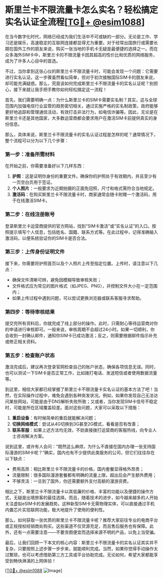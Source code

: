 # 斯里兰卡不限流量卡怎么实名？轻松搞定实名认证全流程[[TG💪+ @esim1088](https://t.me/s/esim1088)]

在当今数字化时代，网络已经成为我们生活中不可或缺的一部分。无论是工作、学习还是娱乐，高速稳定的互联网连接都显得尤为重要。对于经常出国旅行或需要长期在国外工作的朋友来说，购买一张当地的手机卡无疑是最便捷的选择之一。而在众多海外SIM卡中，斯里兰卡的不限流量卡因其超高的性价比和优质的网络服务，成为了许多人心目中的首选。

不过，当你拿到这张心仪的斯里兰卡不限流量卡时，可能会发现一个问题：它需要进行实名认证。这一步骤虽然看似简单，但对于初次接触国际SIM卡的朋友来说，却可能充满疑惑。那么，究竟该如何完成斯里兰卡不限流量卡的实名认证呢？别担心，接下来就让我手把手教你如何轻松搞定这一流程！

首先，我们需要明确一点：为什么斯里兰卡的SIM卡需要实名制？其实，这与全球范围内加强电信行业监管的趋势密切相关。通过实施严格的实名制政策，政府能够更好地追踪和管理通信活动，有效打击非法行为，如电信诈骗等。因此，无论是在斯里兰卡还是其他国家，大多数运营商都会要求用户在激活SIM卡前提供真实的身份信息。

那么，具体来说，斯里兰卡不限流量卡的实名认证过程是怎样的呢？通常情况下，整个流程可以分为以下几个步骤：

### 第一步：准备所需材料

在开始之前，你需要准备好以下几样东西：
1. **护照**：这是证明你身份的重要文件。确保你的护照处于有效期内，并且至少有一页空白页用于签证。
2. **个人照片**：一般要求为近期拍摄的正面免冠照，尺寸和格式需符合当地规定。
3. **激活码**：在购买斯里兰卡不限流量卡时，商家通常会随卡附赠一个激活码，用于在线激活SIM卡。

### 第二步：在线注册账号

登录斯里兰卡运营商提供的官方网站，找到“SIM卡激活”或“实名认证”的入口。按照提示填写个人信息，包括姓名、国籍、联系方式等。在此过程中，记得准确输入激活码，以便系统验证你的SIM卡是否合法。

### 第三步：上传身份证明文件

接下来，你需要将护照首页以及个人照片上传至指定位置。上传时，请注意以下几点：
- 确保文件清晰可辨，避免因模糊导致审核失败；
- 文件格式应为常见的图片格式（如JPEG、PNG），并控制文件大小在一定范围内；
- 如果上传过程中遇到问题，可以尝试更换浏览器或联系客服寻求帮助。

### 第四步：等待审核结果

提交完所有资料后，你就完成了线上部分的操作。此时，只需耐心等待运营商对你的申请进行审核即可。一般来说，审核周期不会超过24小时。如果一切顺利，你会收到一封确认邮件，通知你SIM卡已成功激活；反之，则需要根据邮件指示补充或修正相关资料。

### 第五步：检查账户状态

激活完成后，建议再次登录官网检查自己的账户状态，确保各项信息无误。同时，也可以测试一下SIM卡是否正常工作，比如拨打电话、发送短信或者使用数据流量等。

到这里，相信大家都已经掌握了斯里兰卡不限流量卡实名认证的基本方法了吧！当然，在实际操作过程中，难免会遇到各种突发状况。例如，如果你发现自己无法访问某些网站，可能是由于DNS解析失败所致；又或者，当你发现SIM卡信号不稳定时，可能是所在区域覆盖较差。面对这些问题，大家可以采取以下措施：

1. **重启设备**：有时候简单的重启就能解决问题；
2. **切换网络模式**：尝试从4G切换到3G甚至2G模式，看看是否有改善；
3. **联系客服**：如果上述方法均无效，不妨直接拨打运营商的客服热线，向专业人士咨询解决方案。

说到这里，或许有人会问：“既然这么麻烦，为什么不直接在国内办理一张支持国际漫游的SIM卡呢？”确实，国内也有不少提供此类服务的公司，但它们往往存在以下缺点：
- 费用高昂：相比斯里兰卡不限流量卡的价格，国内套餐显得格外昂贵；
- 流量限制：很多国际漫游套餐都有明确的流量上限，超出后会产生额外费用；
- 不够灵活：一旦到了国外，你还需要额外支付高额的漫游资费。

相比之下，斯里兰卡不限流量卡以其低廉的价格、丰富的功能以及便捷的操作方式，无疑是出境旅客的最佳选择。而且，随着技术的进步，如今越来越多的人开始关注虚拟eSIM卡的发展趋势。这种新型SIM卡无需物理实体，可以直接通过手机内置芯片实现联网功能，极大地提升了使用的便利性。

那么，如何获取一张优质的斯里兰卡不限流量卡呢？推荐大家前往专业的电商平台或正规授权经销商处购买。这些渠道不仅货源充足，而且售后服务也有保障。此外，还有一点需要注意——不要贪图便宜而选择来源不明的产品，以免上当受骗。

最后，让我们回顾一下本文的核心内容：斯里兰卡不限流量卡的实名认证其实并不复杂，只要按照上述步骤一步步来，就能顺利完成。当然，如果你觉得手动操作太过繁琐，也可以考虑借助第三方工具或平台协助完成。无论如何，希望大家都能享受到畅快淋漓的上网体验！

[[TG💪+ @esim1088](https://t.me/s/esim1088) ![Image](https://i.postimg.cc/4NQfJmqS/Snipaste-2025-05-13-00-14-12.png)]